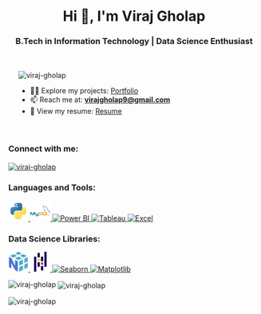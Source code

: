 <h1 align="center">Hi 👋, I'm Viraj Gholap</h1>  
<h3 align="center">B.Tech in Information Technology | Data Science Enthusiast</h3>  

<div style="background-image: url('https://media.licdn.com/dms/image/v2/D4D16AQGVEEsYKroMpA/profile-displaybackgroundimage-shrink_350_1400/profile-displaybackgroundimage-shrink_350_1400/0/1725807356506?e=1733356800&v=beta&t=ZSn6eVefARKbNIVI5gbZhwlt9aOR2VhoLXA9wYqe81E'); background-size: cover; padding: 20px; border-radius: 10px;">

<p align="left"> <img src="https://komarev.com/ghpvc/?username=viraj-gholap&label=Profile%20views&color=0e75b6&style=flat" alt="viraj-gholap" /> </p>  

- 👨‍💻 Explore my projects: [Portfolio](https://virajgholap.pages.dev/)  
- 📫 Reach me at: **virajgholap9@gmail.com**  
- 📄 View my resume: [Resume](https://virajgholap.pages.dev/assets/docs/your-cv.pdf)  

</div>

<h3 align="left">Connect with me:</h3>  
<p align="left">  
<a href="https://linkedin.com/in/viraj-gholap" target="blank"><img align="center" src="https://raw.githubusercontent.com/rahuldkjain/github-profile-readme-generator/master/src/images/icons/Social/linked-in-alt.svg" alt="viraj-gholap" height="30" width="40" /></a>  
</p>  

<h3 align="left">Languages and Tools:</h3>  
<p align="left">  
<a href="https://www.python.org" target="_blank" rel="noreferrer"> <img src="https://raw.githubusercontent.com/devicons/devicon/master/icons/python/python-original.svg" alt="python" width="40" height="40"/> </a>  
<a href="https://www.mysql.com/" target="_blank" rel="noreferrer"> <img src="https://raw.githubusercontent.com/devicons/devicon/master/icons/mysql/mysql-original-wordmark.svg" alt="mysql" width="40" height="40"/> </a>  
<a href="https://powerbi.microsoft.com/" target="_blank" rel="noreferrer"> <img src="https://raw.githubusercontent.com/microsoft/PowerBI-Icons/main/SVG/Power-BI.svg" alt="Power BI" width="40" height="40"/> </a>  
<a href="https://www.tableau.com/" target="_blank" rel="noreferrer"> <img src="https://img.icons8.com/color/48/000000/tableau-software.png" alt="Tableau" width="40" height="40"/> </a>  
<a href="https://www.microsoft.com/en-us/microsoft-365/excel" target="_blank" rel="noreferrer"> <img src="https://img.icons8.com/color/48/000000/microsoft-excel-2019.png" alt="Excel" width="40" height="40"/> </a>  
</p>  

<h3 align="left">Data Science Libraries:</h3>  
<p align="left">  
<a href="https://numpy.org/" target="_blank" rel="noreferrer"> <img src="https://raw.githubusercontent.com/devicons/devicon/master/icons/numpy/numpy-original.svg" alt="NumPy" width="40" height="40"/> </a>  
<a href="https://pandas.pydata.org/" target="_blank" rel="noreferrer"> <img src="https://raw.githubusercontent.com/devicons/devicon/2ae2a900d2f041da66e950e4d48052658d850630/icons/pandas/pandas-original.svg" alt="Pandas" width="40" height="40"/> </a>  
<a href="https://seaborn.pydata.org/" target="_blank" rel="noreferrer"> <img src="https://seaborn.pydata.org/_images/logo-mark-lightbg.svg" alt="Seaborn" width="40" height="40"/> </a>  
<a href="https://matplotlib.org/" target="_blank" rel="noreferrer"> <img src="https://upload.wikimedia.org/wikipedia/commons/8/84/Matplotlib_icon.svg" alt="Matplotlib" width="40" height="40"/> </a>  
</p>  

<p><img align="left" src="https://github-readme-stats.vercel.app/api/top-langs?username=viraj-gholap&show_icons=true&locale=en&layout=compact" alt="viraj-gholap" /></p>  
<p>&nbsp;<img align="center" src="https://github-readme-stats.vercel.app/api?username=viraj-gholap&show_icons=true&locale=en" alt="viraj-gholap" /></p>  
<p><img align="center" src="https://github-readme-streak-stats.herokuapp.com/?user=viraj-gholap&" alt="viraj-gholap" /></p>

